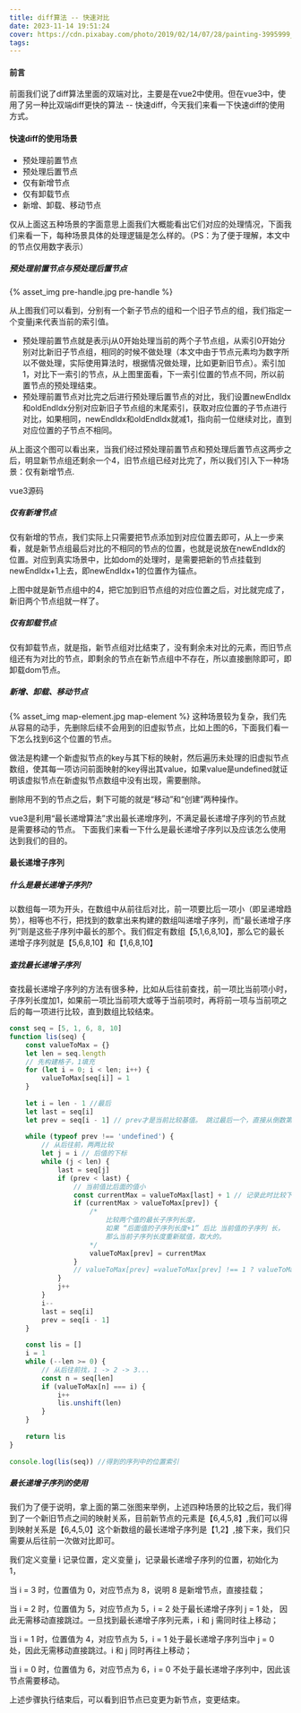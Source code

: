 ```yaml
---
title: diff算法 -- 快速对比
date: 2023-11-14 19:51:24
cover: https://cdn.pixabay.com/photo/2019/02/14/07/28/painting-3995999_640.jpg
tags:
---
```


#### 前言

  前面我们说了diff算法里面的双端对比，主要是在vue2中使用。但在vue3中，使用了另一种比双端diff更快的算法 -- 快速diff，今天我们来看一下快速diff的使用方式。

#### 快速diff的使用场景
- 预处理前置节点
- 预处理后置节点
- 仅有新增节点
- 仅有卸载节点
- 新增、卸载、移动节点

仅从上面这五种场景的字面意思上面我们大概能看出它们对应的处理情况，下面我们来看一下，每种场景具体的处理逻辑是怎么样的。（PS：为了便于理解，本文中的节点仅用数字表示）

##### 预处理前置节点与预处理后置节点
{% asset_img pre-handle.jpg pre-handle %}

从上图我们可以看到，分别有一个新子节点的组和一个旧子节点的组，我们指定一个变量j来代表当前的索引值。
- 预处理前置节点就是表示j从0开始处理当前的两个子节点组，从索引0开始分别对比新旧子节点组，相同的时候不做处理（本文中由于节点元素均为数字所以不做处理，实际使用算法时，根据情况做处理，比如更新旧节点）。索引加1，对比下一索引的节点，从上图里面看，下一索引位置的节点不同，所以前置节点的预处理结束。
- 预处理前置节点对比完之后进行预处理后置节点的对比，我们设置newEndIdx和oldEndIdx分别对应新旧子节点组的末尾索引，获取对应位置的子节点进行对比，如果相同，newEndIdx和oldEndIdx就减1，指向前一位继续对比，直到对应位置的子节点不相同。

从上面这个图可以看出来，当我们经过预处理前置节点和预处理后置节点这两步之后，明显新节点组还剩余一个4，旧节点组已经对比完了，所以我们引入下一种场景：仅有新增节点.

vue3源码


##### 仅有新增节点

仅有新增的节点，我们实际上只需要把节点添加到对应位置去即可，从上一步来看，就是新节点组最后对比的不相同的节点的位置，也就是说放在newEndIdx的位置。对应到真实场景中，比如dom的处理时，是需要把新的节点挂载到newEndIdx+1上去，即newEndIdx+1的位置作为锚点。

上图中就是新节点组中的4，把它加到旧节点组的对应位置之后，对比就完成了，新旧两个节点组就一样了。

##### 仅有卸载节点

仅有卸载节点，就是指，新节点组对比结束了，没有剩余未对比的元素，而旧节点组还有为对比的节点，即剩余的节点在新节点组中不存在，所以直接删除即可，即卸载dom节点。

##### 新增、卸载、移动节点
{% asset_img map-element.jpg map-element %}
这种场景较为复杂，我们先从容易的动手，先删除后续不会用到的旧虚拟节点，比如上图的6，下面我们看一下怎么找到6这个位置的节点。

做法是构建一个新虚拟节点的key与其下标的映射，然后遍历未处理的旧虚拟节点数组，使其每一项访问前面映射的key得出其value，如果value是undefined就证明该虚拟节点在新虚拟节点数组中没有出现，需要删除。

删除用不到的节点之后，剩下可能的就是“移动”和“创建”两种操作。

vue3是利用“最长递增算法”求出最长递增序列，不满足最长递增子序列的节点就是需要移动的节点。
下面我们来看一下什么是最长递增子序列以及应该怎么使用达到我们的目的。

#### 最长递增子序列

##### 什么是最长递增子序列?

以数组每一项为开头，在数组中从前往后对比，前一项要比后一项小（即呈递增趋势），相等也不行，把找到的数拿出来构建的数组叫递增子序列，而“最长递增子序列”则是这些子序列中最长的那个。我们假定有数组【5,1,6,8,10】，那么它的最长递增子序列就是【5,6,8,10】和【1,6,8,10】

##### 查找最长递增子序列

查找最长递增子序列的方法有很多种，比如从后往前查找，前一项比当前项小时，子序列长度加1，如果前一项比当前项大或等于当前项时，再将前一项与当前项之后的每一项进行比较，直到数组比较结束。
```js
const seq = [5, 1, 6, 8, 10]
function lis(seq) {
	const valueToMax = {}
	let len = seq.length
	// 先构建格子，1填充
	for (let i = 0; i < len; i++) {
		valueToMax[seq[i]] = 1
	}
 
	let i = len - 1 //最后
	let last = seq[i]
	let prev = seq[i - 1] // prev才是当前比较基值。 跳过最后一个，直接从倒数第二个开始比较，因为最后一个一定是1
 
	while (typeof prev !== 'undefined') {
		// 从后往前，两两比较
		let j = i // 后值的下标
		while (j < len) {
			last = seq[j]
			if (prev < last) {
				// 当前值比后面的值小
				const currentMax = valueToMax[last] + 1 // 记录此时比较下的最大值，即后面值的最长子序列长度+1
				if (currentMax > valueToMax[prev]) {
					/*
						比较两个值的最长子序列长度，
						如果 “后面值的子序列长度+1” 后比 当前值的子序列 长，
						那么当前子序列长度重新赋值，取大的。
					*/
					valueToMax[prev] = currentMax
				}
				// valueToMax[prev] =valueToMax[prev] !== 1 ? valueToMax[prev] > currentMax ? valueToMax[prev] : currentMax : currentMax
			}
			j++
		}
		i--
		last = seq[i]
		prev = seq[i - 1]
	}
 
	const lis = []
	i = 1
	while (--len >= 0) {
		// 从后往前找，1 -> 2 -> 3...
		const n = seq[len]
		if (valueToMax[n] === i) {
			i++
			lis.unshift(len)
		}
	}
 
	return lis
}
 
console.log(lis(seq)) //得到的序列中的位置索引
```

##### 最长递增子序列的使用

我们为了便于说明，拿上面的第二张图来举例，上述四种场景的比较之后，我们得到了一个新旧节点之间的映射关系，目前新节点的元素是【6,4,5,8】,我们可以得到映射关系是【6,4,5,0】这个新数组的最长递增子序列是【1,2】,接下来，我们只需要从后往前一次做对比即可。

我们定义变量 i 记录位置，定义变量 j，记录最长递增子序列的位置，初始化为 1，

当 i = 3 时，位置值为 0，对应节点为 8，说明 8 是新增节点，直接挂载；

当 i = 2 时，位置值为 5，对应节点为 5，i = 2 处于最长递增子序列 j = 1 处， 因此无需移动直接跳过。一旦找到最长递增子序列元素，i 和 j 需同时往上移动；

当 i = 1 时，位置值为 4，对应节点为 5，i = 1 处于最长递增子序列当中 j = 0 处，因此无需移动直接跳过。i 和 j 同时再往上移动；

当 i = 0 时，位置值为 6，对应节点为 6，i = 0 不处于最长递增子序列中，因此该节点需要移动。

上述步骤执行结束后，可以看到旧节点已变更为新节点，变更结束。
